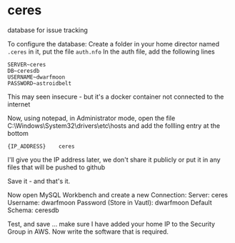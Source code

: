 # ceres
database for issue tracking

To configure the database:
Create a folder in your home director named `.ceres`
in it, put the file `auth.nfo`
In the auth file, add the following lines

```commandline
SERVER~ceres
DB~ceresdb
USERNAME~dwarfmoon
PASSWORD~astroidbelt
```

This may seen insecure - but it's a docker container not connected to the internet

Now, using notepad, in Administrator mode, open the file C:\Windows\System32\drivers\etc\hosts
and add the follling entry at the bottom

`{IP_ADDRESS}    ceres`

I'll give you the IP address later, we don't share it publicly or put it in any files that will be pushed to github

Save it - and that's it. 

Now open MySQL Workbench and create a new Connection:
Server: ceres
Username: dwarfmoon
Password (Store in Vautl): dwarfmoon
Default Schema: ceresdb

Test, and save ... make sure I have added your home IP to the Security Group in AWS. 
Now write the software that is required. 


